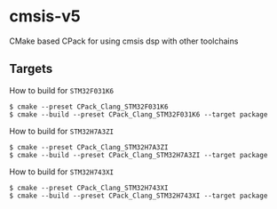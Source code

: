 # cmsis-v5
CMake based CPack for using cmsis dsp with other toolchains

## Targets
How to build for `STM32F031K6`
```
$ cmake --preset CPack_Clang_STM32F031K6
$ cmake --build --preset CPack_Clang_STM32F031K6 --target package
```
How to build for `STM32H7A3ZI`
```
$ cmake --preset CPack_Clang_STM32H7A3ZI
$ cmake --build --preset CPack_Clang_STM32H7A3ZI --target package
```
How to build for `STM32H743XI`
```
$ cmake --preset CPack_Clang_STM32H743XI
$ cmake --build --preset CPack_Clang_STM32H743XI --target package
```
